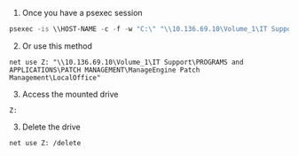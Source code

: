 1. Once you have a psexec session

```powershell
psexec -is \\HOST-NAME -c -f -w "C:\" "\\10.136.69.10\Volume_1\IT Support\PROGRAMS and APPLICATIONS\PATCH MANAGEMENT\ManageEngine Patch Management\LocalOffice\setup.bat"

```

2. Or use this method

```shell
net use Z: "\\10.136.69.10\Volume_1\IT Support\PROGRAMS and APPLICATIONS\PATCH MANAGEMENT\ManageEngine Patch Management\LocalOffice"
```

3. Access the mounted drive

```
Z:
```

3. Delete the drive

```shell
net use Z: /delete
```
